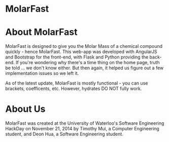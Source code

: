 MolarFast
=========
<h1>About MolarFast</h1>
MolarFast is designed to give you the Molar Mass of a chemical compound quickly - hence MolarFast. This web-app was developed with AngularJS and Bootstrap for the front-end, with Flask and Python providing the back-end. If you're wondering why there's a time thing on the home page, truth be told ... we don't know either. But then again, it helped us figure out a few implementation issues so we left it.

As of the latest update, MolarFast is mostly functional - you can use brackets, coefficents, etc. However, hydrates DO NOT fully work. 

<h1>About Us</h1>
MolarFast was created at the University of Waterloo's Software Engineering HackDay on November 21, 2014 by Timothy Mui, a Computer Engineering student, and Deon Hua, a Software Engineering student.
